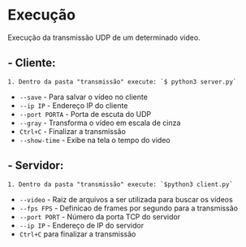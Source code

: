 
# Execução

Execução da transmissão UDP de um determinado video.


## - Cliente: 
    1. Dentro da pasta "transmissão" execute: `$ python3 server.py`
  - `--save` - Para salvar o vídeo no cliente
  - `--ip IP` - Endereço IP do cliente
  - `--port PORTA` - Porta de escuta do UDP
  - `--gray` - Transforma o vídeo em escala de cinza
  - `Ctrl+C` - Finalizar a transmissão
  - `--show-time` - Exibe na tela o tempo do video 
  
## - Servidor: 
    1. Dentro da pasta "transmissão" execute: `$python3 client.py` 
  - `--video` - Raiz de arquivos a ser utilizada para buscar os vídeos
  - `--fps FPS` - Definicao de frames por segundo para a transmissão
  - `--port PORT` - Número da porta TCP do servidor
  - `--ip IP` - Endereço de IP do servidor
  - `Ctrl+C` para finalizar a transmissão
